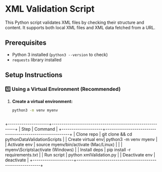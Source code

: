 
# XML Validation Script

This Python script validates XML files by checking their structure and content. It supports both local XML files and XML data fetched from a URL.

## Prerequisites

- Python 3 installed (`python3 --version` to check)
- `requests` library installed

## Setup Instructions

### 1️⃣ Using a Virtual Environment (Recommended)
1. **Create a virtual environment:**
   ```bash
   python3 -m venv myenv



+---------------------+-----------------------------------------------------------+
| Step               | Command                                                   |
+---------------------+-----------------------------------------------------------+
| Clone repo        | git clone <repo-url> && cd pythonDataValidationScripts    |
| Create virtual env| python3 -m venv myenv                                     |
| Activate env      | source myenv/bin/activate (Mac/Linux)                     |
|                   | myenv\Scripts\activate (Windows)                          |
| Install deps      | pip install -r requirements.txt                           |
| Run script       | python xmlValidation.py                                    |
| Deactivate env   | deactivate                                                 |
+---------------------+-----------------------------------------------------------+


